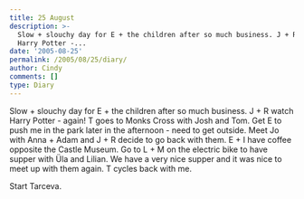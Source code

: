 ```yaml
---
title: 25 August
description: >-
  Slow + slouchy day for E + the children after so much business. J + R watch
  Harry Potter -...
date: '2005-08-25'
permalink: /2005/08/25/diary/
author: Cindy
comments: []
type: Diary
---
```


Slow + slouchy day for E + the children after so much business. J + R watch Harry Potter - again! T goes to Monks Cross with Josh and Tom. Get E to push me in the park later in the afternoon - need to get outside. Meet Jo with Anna + Adam and J + R decide to go back with them. E + I have coffee opposite the Castle Museum. Go to L + M on the electric bike to have supper with Üla and Lilian. We have a very nice supper and it was nice to meet up with them again. T cycles back with me.

Start Tarceva.
